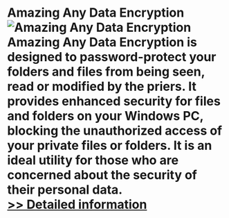 # Amazing Any Data Encryption<br />![Amazing Any Data Encryption](https://mycommerce.akamaized.net/api/pimages/P300859734/BIG/300859734.PNG)<br />Amazing Any Data Encryption is designed to password-protect your folders and files from being seen, read or modified by the priers. It provides enhanced security for files and folders on your Windows PC, blocking the unauthorized access of your private files or folders. It is an ideal utility for those who are concerned about the security of their personal data.<br />[>> Detailed information](https://secure.shareit.com/shareit/product.html?productid=300859734&affiliateid=200057808)